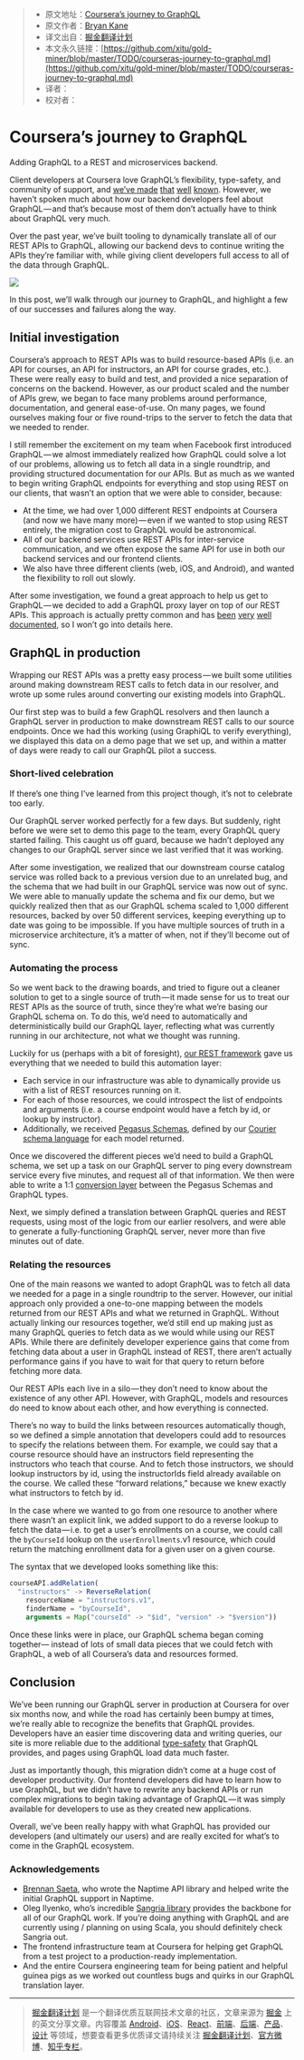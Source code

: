 
> * 原文地址：[Coursera’s journey to GraphQL](https://dev-blog.apollodata.com/courseras-journey-to-graphql-a5ad3b77f39a)
> * 原文作者：[Bryan Kane](https://dev-blog.apollodata.com/@bryankane)
> * 译文出自：[掘金翻译计划](https://github.com/xitu/gold-miner)
> * 本文永久链接：[https://github.com/xitu/gold-miner/blob/master/TODO/courseras-journey-to-graphql.md](https://github.com/xitu/gold-miner/blob/master/TODO/courseras-journey-to-graphql.md)
> * 译者：
> * 校对者：

# Coursera’s journey to GraphQL

Adding GraphQL to a REST and microservices backend.

Client developers at Coursera love GraphQL’s flexibility, type-safety, and community of support, and [we’ve made](https://building.coursera.org/blog/2016/11/23/why-ui-developers-love-graphql/) [that](https://speakerdeck.com/jnwng/going-graphql-first) [well](https://dev-blog.apollodata.com/graphql-just-got-a-whole-lot-prettier-7701d4675f42) [known](https://building.coursera.org/blog/2017/05/11/coursera-engineering-podcast-episode-one/). However, we haven’t spoken much about how our backend developers feel about GraphQL — and that’s because most of them don’t actually have to think about GraphQL very much.

Over the past year, we’ve built tooling to dynamically translate all of our REST APIs to GraphQL, allowing our backend devs to continue writing the APIs they’re familiar with, while giving client developers full access to all of the data through GraphQL.

![](https://cdn-images-1.medium.com/max/1600/1*tUKO-HN2ogKRwmOc-kI-kQ.png)

In this post, we’ll walk through our journey to GraphQL, and highlight a few of our successes and failures along the way.

## Initial investigation

Coursera’s approach to REST APIs was to build resource-based APIs (i.e. an API for courses, an API for instructors, an API for course grades, etc.). These were really easy to build and test, and provided a nice separation of concerns on the backend. However, as our product scaled and the number of APIs grew, we began to face many problems around performance, documentation, and general ease-of-use. On many pages, we found ourselves making four or five round-trips to the server to fetch the data that we needed to render.

I still remember the excitement on my team when Facebook first introduced GraphQL — we almost immediately realized how GraphQL could solve a lot of our problems, allowing us to fetch all data in a single roundtrip, and providing structured documentation for our APIs. But as much as we wanted to begin writing GraphQL endpoints for everything and stop using REST on our clients, that wasn’t an option that we were able to consider, because:

- At the time, we had over 1,000 different REST endpoints at Coursera (and now we have many more) — even if we wanted to stop using REST entirely, the migration cost to GraphQL would be astronomical.
- All of our backend services use REST APIs for inter-service communication, and we often expose the same API for use in both our backend services and our frontend clients.
- We also have three different clients (web, iOS, and Android), and wanted the flexibility to roll out slowly.

After some investigation, we found a great approach to help us get to GraphQL — we decided to add a GraphQL proxy layer on top of our REST APIs. This approach is actually pretty common and has [been](http://graphql.org/blog/rest-api-graphql-wrapper/) [very](https://medium.com/@raxwunter/moving-existing-api-from-rest-to-graphql-205bab22c184) [well](http://nordicapis.com/how-to-wrap-a-rest-api-in-graphql/) [documented](https://0x2a.sh/from-rest-to-graphql-b4e95e94c26b), so I won’t go into details here.

## GraphQL in production

Wrapping our REST APIs was a pretty easy process — we built some utilities around making downstream REST calls to fetch data in our resolver, and wrote up some rules around converting our existing models into GraphQL.

Our first step was to build a few GraphQL resolvers and then launch a GraphQL server in production to make downstream REST calls to our source endpoints. Once we had this working (using GraphiQL to verify everything), we displayed this data on a demo page that we set up, and within a matter of days were ready to call our GraphQL pilot a success.

### Short-lived celebration

If there’s one thing I’ve learned from this project though, it’s not to celebrate too early.

Our GraphQL server worked perfectly for a few days. But suddenly, right before we were set to demo this page to the team, every GraphQL query started failing. This caught us off guard, because we hadn’t deployed any changes to our GraphQL server since we last verified that it was working.

After some investigation, we realized that our downstream course catalog service was rolled back to a previous version due to an unrelated bug, and the schema that we had built in our GraphQL service was now out of sync. We were able to manually update the schema and fix our demo, but we quickly realized then that as our GraphQL schema scaled to 1,000 different resources, backed by over 50 different services, keeping everything up to date was going to be impossible. If you have multiple sources of truth in a microservice architecture, it’s a matter of when, not if they’ll become out of sync.

### Automating the process

So we went back to the drawing boards, and tried to figure out a cleaner solution to get to a single source of truth — it made sense for us to treat our REST APIs as the source of truth, since they’re what we’re basing our GraphQL schema on. To do this, we’d need to automatically and deterministically build our GraphQL layer, reflecting what was currently running in our architecture, not what we thought was running.

Luckily for us (perhaps with a bit of foresight), [our REST framework](https://github.com/coursera/naptime) gave us everything that we needed to build this automation layer:

- Each service in our infrastructure was able to dynamically provide us with a list of REST resources running on it.
- For each of those resources, we could introspect the list of endpoints and arguments (i.e. a course endpoint would have a fetch by id, or lookup by instructor).
- Additionally, we received [Pegasus Schemas](https://github.com/linkedin/rest.li/wiki/DATA-Data-Schema-and-Templates), defined by our [Courier schema language](http://coursera.github.io/courier/schemalanguage/) for each model returned.

Once we discovered the different pieces we’d need to build a GraphQL schema, we set up a task on our GraphQL server to ping every downstream service every five minutes, and request all of that information. We then were able to write a 1:1 [conversion layer](https://github.com/coursera/naptime/blob/master/naptime-graphql/src/main/scala/org/coursera/naptime/ari/graphql/schema/FieldBuilder.scala) between the Pegasus Schemas and GraphQL types.

Next, we simply defined a translation between GraphQL queries and REST requests, using most of the logic from our earlier resolvers, and were able to generate a fully-functioning GraphQL server, never more than five minutes out of date.

### Relating the resources

One of the main reasons we wanted to adopt GraphQL was to fetch all data we needed for a page in a single roundtrip to the server. However, our initial approach only provided a one-to-one mapping between the models returned from our REST APIs and what we returned in GraphQL. Without actually linking our resources together, we’d still end up making just as many GraphQL queries to fetch data as we would while using our REST APIs. While there are definitely developer experience gains that come from fetching data about a user in GraphQL instead of REST, there aren’t actually performance gains if you have to wait for that query to return before fetching more data.

Our REST APIs each live in a silo — they don’t need to know about the existence of any other API. However, with GraphQL, models and resources do need to know about each other, and how everything is connected.

There’s no way to build the links between resources automatically though, so we defined a simple annotation that developers could add to resources to specify the relations between them. For example, we could say that a course resource should have an instructors field representing the instructors who teach that course. And to fetch those instructors, we should lookup instructors by id, using the instructorIds field already available on the course. We called these “forward relations,” because we knew exactly what instructors to fetch by id.

In the case where we wanted to go from one resource to another where there wasn’t an explicit link, we added support to do a reverse lookup to fetch the data — i.e. to get a user’s enrollments on a course, we could call the `byCourseId` lookup on the `userEnrollments`.v1 resource, which could return the matching enrollment data for a given user on a given course.

The syntax that we developed looks something like this:

```js
courseAPI.addRelation(
  "instructors" -> ReverseRelation(
    resourceName = "instructors.v1",
    finderName = "byCourseId",
    arguments = Map("courseId" -> "$id", "version" -> "$version"))
```

Once these links were in place, our GraphQL schema began coming together— instead of lots of small data pieces that we could fetch with GraphQL, a web of all Coursera’s data and resources formed.

## Conclusion

We’ve been running our GraphQL server in production at Coursera for over six months now, and while the road has certainly been bumpy at times, we’re really able to recognize the benefits that GraphQL provides. Developers have an easier time discovering data and writing queries, our site is more reliable due to the additional [type-safety](https://github.com/apollographql/apollo-codegen) that GraphQL provides, and pages using GraphQL load data much faster.

Just as importantly though, this migration didn’t come at a huge cost of developer productivity. Our frontend developers did have to learn how to use GraphQL, but we didn’t have to rewrite any backend APIs or run complex migrations to begin taking advantage of GraphQL — it was simply available for developers to use as they created new applications.

Overall, we’ve been really happy with what GraphQL has provided our developers (and ultimately our users) and are really excited for what’s to come in the GraphQL ecosystem.

### Acknowledgements

- [Brennan Saeta](https://twitter.com/bsaeta), who wrote the Naptime API library and helped write the initial GraphQL support in Naptime.
- Oleg Ilyenko, who’s incredible [Sangria library](http://sangria-graphql.org/) provides the backbone for all of our GraphQL work. If you’re doing anything with GraphQL and are currently using / planning on using Scala, you should definitely check Sangria out.
- The frontend infrastructure team at Coursera for helping get GraphQL from a test project to a production-ready implementation.
- And the entire Coursera engineering team for being patient and helpful guinea pigs as we worked out countless bugs and quirks in our GraphQL translation layer.


---

> [掘金翻译计划](https://github.com/xitu/gold-miner) 是一个翻译优质互联网技术文章的社区，文章来源为 [掘金](https://juejin.im) 上的英文分享文章。内容覆盖 [Android](https://github.com/xitu/gold-miner#android)、[iOS](https://github.com/xitu/gold-miner#ios)、[React](https://github.com/xitu/gold-miner#react)、[前端](https://github.com/xitu/gold-miner#前端)、[后端](https://github.com/xitu/gold-miner#后端)、[产品](https://github.com/xitu/gold-miner#产品)、[设计](https://github.com/xitu/gold-miner#设计) 等领域，想要查看更多优质译文请持续关注 [掘金翻译计划](https://github.com/xitu/gold-miner)、[官方微博](http://weibo.com/juejinfanyi)、[知乎专栏](https://zhuanlan.zhihu.com/juejinfanyi)。
